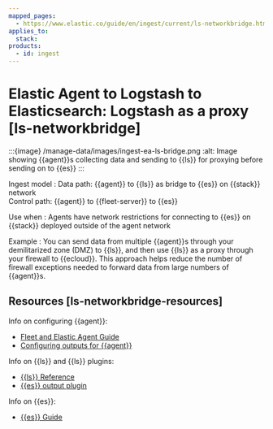 ```yaml
---
mapped_pages:
  - https://www.elastic.co/guide/en/ingest/current/ls-networkbridge.html
applies_to:
  stack:
products:
  - id: ingest
---
```


# Elastic Agent to Logstash to Elasticsearch: Logstash as a proxy [ls-networkbridge]

:::{image} /manage-data/images/ingest-ea-ls-bridge.png
:alt: Image showing {{agent}}s collecting data and sending to {{ls}} for proxying before sending on to {{es}}
:::

Ingest model
:   Data path: {{agent}} to {{ls}} as bridge to {{es}} on {{stack}} network<br> Control path: {{agent}} to {{fleet-server}} to {{es}}

Use when
:   Agents have network restrictions for connecting to {{es}} on {{stack}} deployed outside of the agent network

Example
:   You can send data from multiple {{agent}}s through your demilitarized zone (DMZ) to {{ls}}, and then use {{ls}} as a proxy through your firewall to {{ecloud}}. This approach helps reduce the number of firewall exceptions needed to forward data from large numbers of {{agent}}s.


## Resources [ls-networkbridge-resources]

Info on configuring {{agent}}:

* [Fleet and Elastic Agent Guide](/reference/fleet/index.md)
* [Configuring outputs for {{agent}}](/reference/fleet/elastic-agent-output-configuration.md)

Info on {{ls}} and {{ls}} plugins:

* [{{ls}} Reference](logstash://reference/index.md)
* [{{es}} output plugin](logstash-docs-md://lsr/plugins-outputs-elasticsearch.md)

Info on {{es}}:

* [{{es}} Guide](elasticsearch://reference/index.md)

